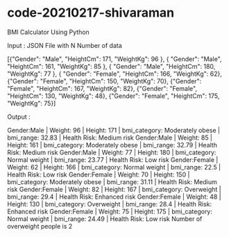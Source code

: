 ﻿# code-20210217-shivaraman

BMI Calculator Using Python 

Input : JSON File with N Number of data 

[{"Gender": "Male", "HeightCm": 171, "WeightKg": 96 },
{ "Gender": "Male", "HeightCm": 161, "WeightKg": 85 },
{ "Gender": "Male", "HeightCm": 180, "WeightKg": 77 },
{ "Gender": "Female", "HeightCm": 166, "WeightKg": 62},
{"Gender": "Female", "HeightCm": 150, "WeightKg": 70},
{"Gender": "Female", "HeightCm": 167, "WeightKg": 82},
{"Gender": "Female", "HeightCm": 130, "WeightKg": 48},
{"Gender": "Female", "HeightCm": 175, "WeightKg": 75}]


Output : 

Gender:Male | Weight: 96 | Height: 171 | bmi_category: Moderately obese | bmi_range: 32.83 | Health Risk: Medium risk
Gender:Male | Weight: 85 | Height: 161 | bmi_category: Moderately obese | bmi_range: 32.79 | Health Risk: Medium risk
Gender:Male | Weight: 77 | Height: 180 | bmi_category: Normal weight | bmi_range: 23.77 | Health Risk: Low risk
Gender:Female | Weight: 62 | Height: 166 | bmi_category: Normal weight | bmi_range: 22.5 | Health Risk: Low risk
Gender:Female | Weight: 70 | Height: 150 | bmi_category: Moderately obese | bmi_range: 31.11 | Health Risk: Medium risk
Gender:Female | Weight: 82 | Height: 167 | bmi_category: Overweight | bmi_range: 29.4 | Health Risk: Enhanced risk
Gender:Female | Weight: 48 | Height: 130 | bmi_category: Overweight | bmi_range: 28.4 | Health Risk: Enhanced risk
Gender:Female | Weight: 75 | Height: 175 | bmi_category: Normal weight | bmi_range: 24.49 | Health Risk: Low risk
Number of overweight people is 2

